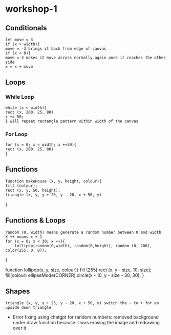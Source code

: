 # workshop-1

## Conditionals
	let move = 3
	if (x > width){
	move = -3 brings it back from edge of canvas
	if (x < 0){
	move = 3 makes it move across normally again once it reaches the other side
	x = x + move
 
 ## Loops
### While Loop
	while (x < width){
	rect (x, 200, 25, 80)
	x += 50;
	} will repeat rectangle pattern within width of the canvas
### For Loop
	for (x = 0; x < width; x +=50){
	rect (x, 200, 25, 80)
	}
 
## Functions
	function makeHouse (x, y, height, colour){
	fill (colour);
	rect (x, y, 50, height);
	triangle (x, y, y + 25, y - 20, x + 50, y)
} 

## Functions & Loops
	random (0, width) means generate a random number between 0 and width
	X ++ means x + 1
	for (x = 0; x < 30; x ++){
		lollipop(random(0,width), random(0,height), random (0, 200), color(255, 0, 0));
}
	
 function lollipop(x, y, size, colour){
	fill (255)
	rect (x, y - size, 10, size);
	fill(colour)
	ellipseMode(CORNER)
	circle(x - 10, y - size - 30, 30);
}

## Shapes
	triangle (x, y, y + 25, y - 20, x + 50, y) switch the - to + for an upside down triangle
 
- Error fixing using chatgpt for random numbers: removed background under draw function because it was erasing the image and redrawing over it
